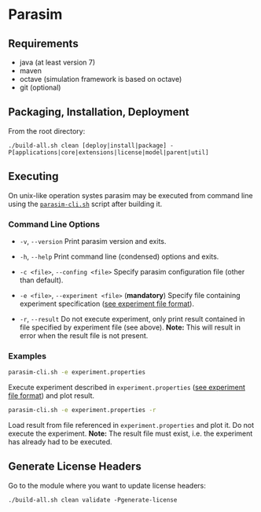# Parasim

## Requirements

* java (at least version 7)
* maven
* octave (simulation framework is based on octave)
* git (optional)

## Packaging, Installation, Deployment

From the root directory:

    ./build-all.sh clean [deploy|install|package] -P[applications|core|extensions|license|model|parent|util]

## Executing

On unix-like operation systes parasim may be executed from command line using the [`parasim-cli.sh`](https://github.com/sybila/parasim/blob/master/parasim-cli.sh) script after building it.

### Command Line Options
* `-v`, `--version` Print parasim version and exits.
* `-h`, `--help` Print command line (condensed) options and exits.

* `-c <file>`, `--confing <file>` Specify parasim configuration file (other than default).
* `-e <file>`, `--experiment <file>` (**mandatory**) Specify file containing experiment specification ([see experiment file format](https://github.com/sybila/parasim/wiki/Experiment-File-Format)).
* `-r`, `--result` Do not execute experiment, only print result contained in file specified by experiment file (see above). **Note:** This will result in error when the result file is not present.

### Examples
```bash
parasim-cli.sh -e experiment.properties
```
Execute experiment described in `experiment.properties` ([see experiment file format](https://github.com/sybila/parasim/wiki/Experiment-File-Format)) and plot result.

```bash
parasim-cli.sh -e experiment.properties -r
```
Load result from file referenced in `experiment.properties` and plot it. Do not execute the experiment.
**Note:** The result file must exist, i.e. the experiment has already had to be executed.

## Generate License Headers

Go to the module where you want to update license headers:

    ./build-all.sh clean validate -Pgenerate-license
